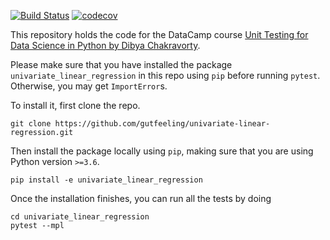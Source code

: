 [![Build Status](https://travis-ci.com/gutfeeling/univariate-linear-regression.svg?branch=master)](https://travis-ci.com/gutfeeling/univariate-linear-regression)
[![codecov](https://codecov.io/gh/gutfeeling/univariate-linear-regression/branch/master/graph/badge.svg)](https://codecov.io/gh/gutfeeling/univariate-linear-regression)


This repository holds the code for the DataCamp course [Unit Testing for Data Science in Python by Dibya Chakravorty](https://www.datacamp.com/courses/unit-testing-for-data-science-in-python). 

Please make sure that you have installed the package `univariate_linear_regression` in this repo using `pip` before running `pytest`. Otherwise, you may get `ImportError`s.

To install it, first clone the repo.

```
git clone https://github.com/gutfeeling/univariate-linear-regression.git
```

Then install the package locally using `pip`, making sure that you are using Python version `>=3.6`.

```
pip install -e univariate_linear_regression
```

Once the installation finishes, you can run all the tests by doing 

```
cd univariate_linear_regression
pytest --mpl
```

